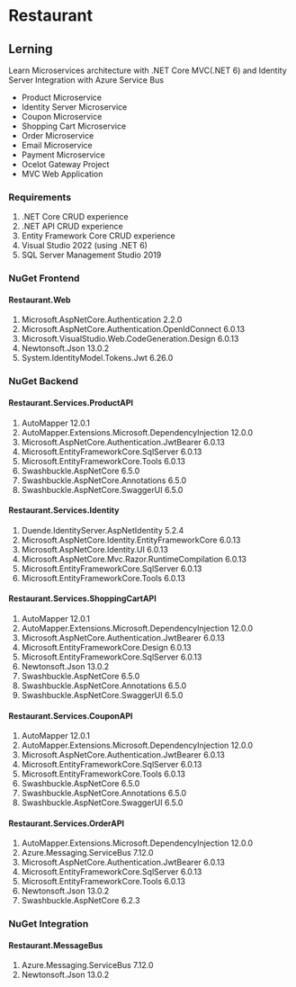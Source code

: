 # Restaurant

## Lerning

Learn Microservices architecture with .NET Core MVC(.NET 6) and Identity Server Integration with Azure Service Bus

- Product Microservice
- Identity Server Microservice
- Coupon Microservice
- Shopping Cart Microservice
- Order Microservice
- Email Microservice
- Payment Microservice
- Ocelot Gateway Project
- MVC Web Application

### Requirements

1. .NET Core CRUD experience
2. .NET API CRUD experience
3. Entity Framework Core CRUD experience
4. Visual Studio 2022 (using .NET 6)
5. SQL Server Management Studio 2019

### NuGet Frontend

#### Restaurant.Web

1. Microsoft.AspNetCore.Authentication 2.2.0
2. Microsoft.AspNetCore.Authentication.OpenIdConnect 6.0.13
3. Microsoft.VisualStudio.Web.CodeGeneration.Design 6.0.13
4. Newtonsoft.Json 13.0.2
5. System.IdentityModel.Tokens.Jwt 6.26.0

### NuGet Backend

#### Restaurant.Services.ProductAPI

1. AutoMapper 12.0.1
2. AutoMapper.Extensions.Microsoft.DependencyInjection 12.0.0
3. Microsoft.AspNetCore.Authentication.JwtBearer 6.0.13
4. Microsoft.EntityFrameworkCore.SqlServer 6.0.13
5. Microsoft.EntityFrameworkCore.Tools 6.0.13
6. Swashbuckle.AspNetCore 6.5.0
7. Swashbuckle.AspNetCore.Annotations 6.5.0
8. Swashbuckle.AspNetCore.SwaggerUI 6.5.0

#### Restaurant.Services.Identity

1. Duende.IdentityServer.AspNetIdentity 5.2.4
2. Microsoft.AspNetCore.Identity.EntityFrameworkCore 6.0.13
3. Microsoft.AspNetCore.Identity.UI 6.0.13
4. Microsoft.AspNetCore.Mvc.Razor.RuntimeCompilation 6.0.13
5. Microsoft.EntityFrameworkCore.SqlServer 6.0.13
6. Microsoft.EntityFrameworkCore.Tools 6.0.13

#### Restaurant.Services.ShoppingCartAPI

1. AutoMapper 12.0.1
2. AutoMapper.Extensions.Microsoft.DependencyInjection 12.0.0
3. Microsoft.AspNetCore.Authentication.JwtBearer 6.0.13
4. Microsoft.EntityFrameworkCore.Design 6.0.13
5. Microsoft.EntityFrameworkCore.SqlServer 6.0.13
6. Newtonsoft.Json 13.0.2
7. Swashbuckle.AspNetCore 6.5.0
8. Swashbuckle.AspNetCore.Annotations 6.5.0
9. Swashbuckle.AspNetCore.SwaggerUI 6.5.0

#### Restaurant.Services.CouponAPI

1. AutoMapper 12.0.1
2. AutoMapper.Extensions.Microsoft.DependencyInjection 12.0.0
3. Microsoft.AspNetCore.Authentication.JwtBearer 6.0.13
4. Microsoft.EntityFrameworkCore.SqlServer 6.0.13
5. Microsoft.EntityFrameworkCore.Tools 6.0.13
6. Swashbuckle.AspNetCore 6.5.0
7. Swashbuckle.AspNetCore.Annotations 6.5.0
8. Swashbuckle.AspNetCore.SwaggerUI 6.5.0

#### Restaurant.Services.OrderAPI

1. AutoMapper.Extensions.Microsoft.DependencyInjection 12.0.0
2. Azure.Messaging.ServiceBus 7.12.0
3. Microsoft.AspNetCore.Authentication.JwtBearer 6.0.13
4. Microsoft.EntityFrameworkCore.SqlServer 6.0.13
5. Microsoft.EntityFrameworkCore.Tools 6.0.13
6. Newtonsoft.Json 13.0.2
7. Swashbuckle.AspNetCore 6.2.3

### NuGet Integration

#### Restaurant.MessageBus

1. Azure.Messaging.ServiceBus 7.12.0
2. Newtonsoft.Json 13.0.2
